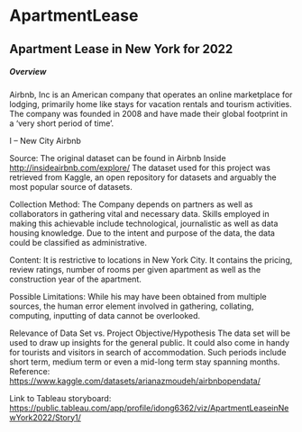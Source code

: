 # ApartmentLease
## Apartment Lease in New York for 2022
##### Overview

Airbnb, Inc is an American company that operates an online marketplace for lodging, primarily home like stays for vacation rentals and tourism activities. The company was founded in 2008 and have made their global footprint in a ‘very short period of time’. 

I – New City Airbnb

Source: The original dataset can be found in Airbnb Inside http://insideairbnb.com/explore/
The dataset used for this project was retrieved from Kaggle, an open repository for datasets and arguably the most popular source of datasets.

Collection Method: The Company depends on partners as well as collaborators in gathering vital and necessary data. Skills employed in making this achievable include technological, journalistic as well as data housing knowledge. 
Due to the intent and purpose of the data, the data could be classified as administrative.

Content: It is restrictive to locations in New York City. It contains the pricing, review ratings, number of rooms per given apartment as well as the construction year of the apartment.

Possible Limitations: While his may have been obtained from multiple sources, the human error element involved in gathering, collating, computing, inputting of data cannot be overlooked. 

Relevance of Data Set vs. Project Objective/Hypothesis
The data set will be used to draw up insights for the general public. It could also come in handy for tourists and visitors in search of accommodation. Such periods include short term, medium term or even a mid-long term stay spanning months. 
Reference: https://www.kaggle.com/datasets/arianazmoudeh/airbnbopendata/

Link to Tableau storyboard: https://public.tableau.com/app/profile/idong6362/viz/ApartmentLeaseinNewYork2022/Story1/

